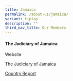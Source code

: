 ```yaml
---
title: Jamaica
permalink: /about-us/jamaica/
variant: tiptap
description: ""
third_nav_title: Our Members
---
```

<h4>The Judiciary of Jamaica</h4>
<p>Website</p>
<p><a href="https://www.supremecourt.gov.jm" rel="noopener nofollow" target="_blank">The Judiciary of Jamaica</a>
</p>
<p><a href="/files/Jamaica_JDRN_Country_Report.pdf" rel="noopener nofollow" target="_blank">Country Report</a>
</p>
<p></p>
